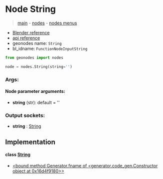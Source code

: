 # Node String

> [main](../structure.md) - [nodes](nodes.md) - [nodes menus](nodes_menus.md)

- [Blender reference](https://docs.blender.org/manual/en/latest/modeling/geometry_nodes/input/string.html)
- [api reference](https://docs.blender.org/api/current/bpy.types.FunctionNodeInputString.html)
- geonodes name: `String`
- bl_idname: `FunctionNodeInputString`

```python
from geonodes import nodes

node = nodes.String(string='')
```

### Args:

#### Node parameter arguments:

- **string** (str): default = ''

### Output sockets:

- **string** : [String](String.md)

## Implementation

#### class [String](String.md)

 - [<bound method Generator.fname of <generator.code_gen.Constructor object at 0x16d4f9180>>](String.md#String-classmethod)
